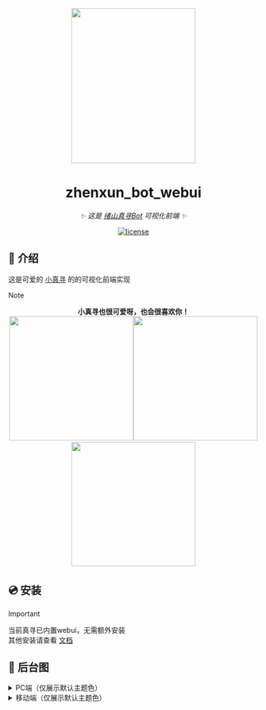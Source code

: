 <div align=center>

<img width="250" height="312" src="https://github.com/HibiKier/nonebot-plugin-zxpm/blob/main/docs_image/tt.jpg"/>

</div>

<div align="center">

# zhenxun_bot_webui

_✨ 这是 [绪山真寻Bot](https://github.com/HibiKier/zhenxun_bot) 可视化前端 ✨_

<!-- ![python](https://img.shields.io/badge/python-v3.9%2B-blue)
![nonebot](https://img.shields.io/badge/nonebot-v2.1.3-yellow)
![onebot](https://img.shields.io/badge/onebot-v11-black) -->
[![license](https://img.shields.io/badge/license-AGPL3.0-FE7D37)](https://github.com/HibiKier/zhenxun_bot_webui/blob/main/LICENSE)

</div>

## 📖 介绍

这是可爱的 [小真寻](https://github.com/HibiKier/zhenxun_bot) 的的可视化前端实现

> [!NOTE]
>
> <div align="center"><b>小真寻也很可爱呀，也会很喜欢你！</b></div>
>
> <div align="center"><img width="250" height="250" src="https://github.com/HibiKier/zhenxun_bot_webui/blob/main/docs_image/tt3.png"/><img width="250" height="250" src="https://github.com/HibiKier/zhenxun_bot_webui/blob/main/docs_image/tt1.png"/><img width="250" height="250" src="https://github.com/HibiKier/zhenxun_bot_webui/blob/main/docs_image/tt2.png"/></div>

## 💿 安装

> [!IMPORTANT]
> 当前真寻已内置webui，无需额外安装  
> 其他安装请查看 [文档](https://hibikier.github.io/zhenxun_bot/install/webui/install-webui-default)

## 🎁 后台图


<details>
<summary>PC端（仅展示默认主题色）</summary>

<div align="center">

#### 登录界面
![x](https://github.com/HibiKier/zhenxun_bot_webui/blob/main/docs_image/pc-login.jpg)

#### API设置
![x](https://github.com/HibiKier/zhenxun_bot_webui/blob/main/docs_image/pc-api.jpg)

#### 仪表盘
![x](https://github.com/HibiKier/zhenxun_bot_webui/blob/main/docs_image/pc-dashboard.jpg)

#### 仪表盘（展开）
![x](https://github.com/HibiKier/zhenxun_bot_webui/blob/main/docs_image/pc-dashboard1.jpg)

#### 控制台
![x](https://github.com/HibiKier/zhenxun_bot_webui/blob/main/docs_image/pc-command.jpg)

#### 插件列表
![x](https://github.com/HibiKier/zhenxun_bot_webui/blob/main/docs_image/pc-plugin.jpg)

#### 插件列表（配置项）
![x](https://github.com/HibiKier/zhenxun_bot_webui/blob/main/docs_image/pc-plugin1.jpg)

#### 插件商店
![x](https://github.com/HibiKier/zhenxun_bot_webui/blob/main/docs_image/pc-store.jpg)

#### 好友/群组管理
![x](https://github.com/HibiKier/zhenxun_bot_webui/blob/main/docs_image/pc-manage.jpg)

#### 请求管理
![x](https://github.com/HibiKier/zhenxun_bot_webui/blob/main/docs_image/pc-manage1.jpg)

#### 数据库管理
![x](https://github.com/HibiKier/zhenxun_bot_webui/blob/main/docs_image/pc-database.jpg)

### 文件管理
![x](https://github.com/HibiKier/zhenxun_bot_webui/blob/main/docs_image/pc-system.jpg)

### 文件管理（文本查看）
![x](https://github.com/HibiKier/zhenxun_bot_webui/blob/main/docs_image/pc-system1.jpg)

### 文件管理（图片查看）
![x](https://github.com/HibiKier/zhenxun_bot_webui/blob/main/docs_image/pc-system2.jpg)

### 关于
![x](https://github.com/HibiKier/zhenxun_bot_webui/blob/main/docs_image/pc-about.jpg)

</div>

</details>

<details>
<summary>移动端（仅展示默认主题色）</summary>

<div align="center">

#### 登录界面
![x](https://github.com/HibiKier/zhenxun_bot_webui/blob/main/docs_image/mobile-login.jpg)

#### API设置
![x](https://github.com/HibiKier/zhenxun_bot_webui/blob/main/docs_image/mobile-api.jpg)

#### 仪表盘
![x](https://github.com/HibiKier/zhenxun_bot_webui/blob/main/docs_image/mobile-dashboard.jpg)

#### 控制台
![x](https://github.com/HibiKier/zhenxun_bot_webui/blob/main/docs_image/mobile-command.jpg)

#### 插件列表
![x](https://github.com/HibiKier/zhenxun_bot_webui/blob/main/docs_image/mobile-plugin.jpg)

#### 插件列表（配置项）
![x](https://github.com/HibiKier/zhenxun_bot_webui/blob/main/docs_image/mobile-plugin1.jpg)


#### 插件商店
![x](https://github.com/HibiKier/zhenxun_bot_webui/blob/main/docs_image/mobile-store.jpg)

#### 好友/群组管理
![x](https://github.com/HibiKier/zhenxun_bot_webui/blob/main/docs_image/mobile-manage.jpg)

#### 请求管理
![x](https://github.com/HibiKier/zhenxun_bot_webui/blob/main/docs_image/mobile-manage1.jpg)

#### 数据库管理
![x](https://github.com/HibiKier/zhenxun_bot_webui/blob/main/docs_image/mobile-database.jpg)

### 文件管理
![x](https://github.com/HibiKier/zhenxun_bot_webui/blob/main/docs_image/mobile-system.jpg)

### 文件管理（文本查看）
![x](https://github.com/HibiKier/zhenxun_bot_webui/blob/main/docs_image/mobile-system1.jpg)

### 文件管理（图片查看）
![x](https://github.com/HibiKier/zhenxun_bot_webui/blob/main/docs_image/mobile-system2.jpg)

### 关于
![x](https://github.com/HibiKier/zhenxun_bot_webui/blob/main/docs_image/mobile-about.jpg)

</div>

</details>